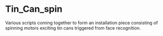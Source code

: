 # Tin_Can_spin

Various scripts coming together to form an installation piece consisting of spinning motors exciting tin cans triggered from face recognition.
